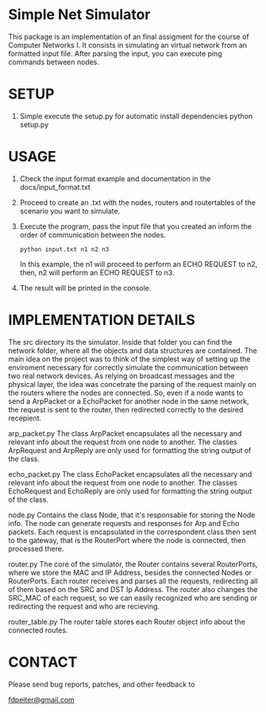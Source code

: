 Simple Net Simulator
======================

This package is an implementation of an final assigment for the course of Computer Networks I.
It consists in simulating an virtual network from an formatted input file.
After parsing the input, you can execute ping commands between nodes.

SETUP
=====

 1. Simple execute the setup.py for automatic install dependencies
      python setup.py

USAGE
=====
 
 1. Check the input format example and documentation in the docs/input_format.txt
 
 2. Proceed to create an .txt with the nodes, routers and routertables of the scenario you want to simulate.
 
 3. Execute the program, pass the input file that you created an inform the order of communication between the nodes.
 
        python input.txt n1 n2 n3
 
    In this example, the n1 will proceed to perform an ECHO REQUEST to n2, then, n2 will perform an ECHO REQUEST to n3.
    
 4. The result will be printed in the console.
 
IMPLEMENTATION DETAILS
======================

The src directory its the simulator.
Inside that folder you can find the network folder, where all the objects and data structures are contained.
The main idea on the project was to think of the simplest way of setting up the enviroment necessary for correctly simulate the communication between two real network devices.
As relying on broadcast messages and the physical layer, the idea was concetrate the parsing of the request mainly on the routers where the nodes are connected. So, even if a node wants to send a ArpPacket or a EchoPacket for another node in the same network, the request is sent to the router, then redirected correctly to the desired recepient.

arp_packet.py
The class ArpPacket encapsulates all the necessary and relevant info about the request from one node to another.
The classes ArpRequest and ArpReply are only used for formatting the string output of the class.


echo_packet.py
The class EchoPacket encapsulates all the necessary and relevant info about the request from one node to another.
The classes EchoRequest and EchoReply are only used for formatting the string output of the class.


node.py
Contains the class Node, that it's responsable for storing the Node info.
The node can generate requests and responses for Arp and Echo packets.
Each request is encapsulated in the correspondent class then sent to the gateway, that is the RouterPort where the node is connected, then processed there.


router.py
The core of the simulator, the Router contains several RouterPorts, where we store the MAC and IP Address, besides the connected Nodes or RouterPorts.
Each router receives and parses all the requests, redirecting all of them based on the SRC and DST Ip Address. 
The router also changes the SRC_MAC of each request, so we can easily recognized who are sending or redirecting the request and who are recieving.


router_table.py
The router table stores each Router object info about the connected routes.


CONTACT
=======

Please send bug reports, patches, and other feedback to

  fdpeiter@gmail.com
